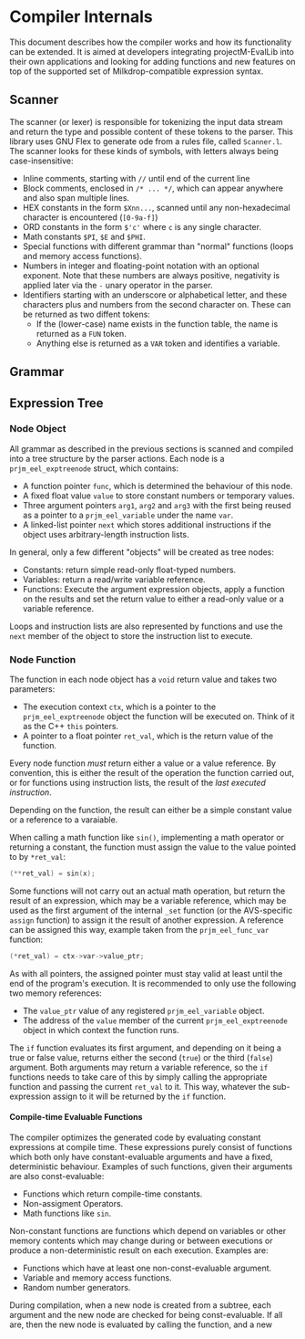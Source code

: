 Compiler Internals
==================

This document describes how the compiler works and how its functionality can be extended. It is aimed at developers
integrating projectM-EvalLib into their own applications and looking for adding functions and new features on top of the
supported set of Milkdrop-compatible expression syntax.

## Scanner

The scanner (or lexer) is responsible for tokenizing the input data stream and return the type and possible content of
these tokens to the parser. This library uses GNU Flex to generate ode from a rules file, called `Scanner.l`. The
scanner looks for these kinds of symbols, with letters always being case-insensitive:

- Inline comments, starting with `//` until end of the current line
- Block comments, enclosed in `/* ... */`, which can appear anywhere and also span multiple lines.
- HEX constants in the form `$Xnn...`, scanned until any non-hexadecimal character is encountered (`[0-9a-f]`)
- ORD constants in the form `$'c'` where `c` is any single character.
- Math constants `$PI`, `$E` and `$PHI`.
- Special functions with different grammar than "normal" functions (loops and memory access functions).
- Numbers in integer and floating-point notation with an optional exponent. Note that these numbers are always positive,
  negativity is applied later via the `-` unary operator in the parser.
- Identifiers starting with an underscore or alphabetical letter, and these characters plus and numbers from the second
  character on. These can be returned as two diffent tokens:
    - If the (lower-case) name exists in the function table, the name is returned as a `FUN` token.
    - Anything else is returned as a `VAR` token and identifies a variable.

## Grammar

## Expression Tree

### Node Object

All grammar as described in the previous sections is scanned and compiled into a tree structure by the parser actions.
Each node is a `prjm_eel_exptreenode` struct, which contains:

- A function pointer `func`, which is determined the behaviour of this node.
- A fixed float value `value` to store constant numbers or temporary values.
- Three argument pointers `arg1`, `arg2` and `arg3` with the first being reused as a pointer to a `prjm_eel_variable`
  under the name `var`.
- A linked-list pointer `next` which stores additional instructions if the object uses arbitrary-length instruction
  lists.

In general, only a few different "objects" will be created as tree nodes:

- Constants: return simple read-only float-typed numbers.
- Variables: return a read/write variable reference.
- Functions: Execute the argument expression objects, apply a function on the results and set the return value to either
  a read-only value or a variable reference.

Loops and instruction lists are also represented by functions and use the `next` member of the object to store the
instruction list to execute.

### Node Function

The function in each node object has a `void` return value and takes two parameters:

- The execution context `ctx`, which is a pointer to the `prjm_eel_exptreenode` object the function will be executed on.
  Think of it as the C++ `this` pointers.
- A pointer to a float pointer `ret_val`, which is the return value of the function.

Every node function _must_ return either a value or a value reference. By convention, this is either the result of the
operation the function carried out, or for functions using instruction lists, the result of the _last executed
instruction_.

Depending on the function, the result can either be a simple constant value or a reference to a varaiable.

When calling a math function like `sin()`, implementing a math operator or returning a constant, the function must
assign the value to the value pointed to by `*ret_val`:

```c
(**ret_val) = sin(x);
```

Some functions will not carry out an actual math operation, but return the result of an expression, which may be a
variable reference, which may be used as the first argument of the internal `_set` function (or the
AVS-specific `assign` function) to assign it the result of another expression. A reference can be assigned this way,
example taken from the `prjm_eel_func_var` function:

```c
(*ret_val) = ctx->var->value_ptr;
```

As with all pointers, the assigned pointer must stay valid at least until the end of the program's execution. It is
recommended to only use the following two memory references:

- The `value_ptr` value of any registered `prjm_eel_variable` object.
- The address of the `value` member of the current `prjm_eel_exptreenode` object in which context the function runs.

The `if` function evaluates its first argument, and depending on it being a true or false value, returns either the
second (`true`) or the third (`false`) argument. Both arguments may return a variable reference, so the `if` functions
needs to take care of this by simply calling the appropriate function and passing the current `ret_val` to it. This way,
whatever the sub-expression assign to it will be returned by the `if` function.

#### Compile-time Evaluable Functions

The compiler optimizes the generated code by evaluating constant expressions at compile time. These expressions purely
consist of functions which both only have constant-evaluable arguments and have a fixed, deterministic behaviour.
Examples of such functions, given their arguments are also const-evaluable:

- Functions which return compile-time constants.
- Non-assigment Operators.
- Math functions like `sin`.

Non-constant functions are functions which depend on variables or other memory contents which may change during or
between executions or produce a non-deterministic result on each execution. Examples are:

- Functions which have at least one non-const-evaluable argument.
- Variable and memory access functions.
- Random number generators.

During compilation, when a new node is created from a subtree, each argument and the new node are checked for being
const-evaluable. If all are, then the new node is evaluated by calling the function, and a new 